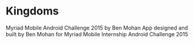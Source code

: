 # Kingdoms
Myriad Mobile Android Challenge 2015 by Ben Mohan
App designed and built by Ben Mohan for Myriad Mobile Internship Android Challenge 2015

